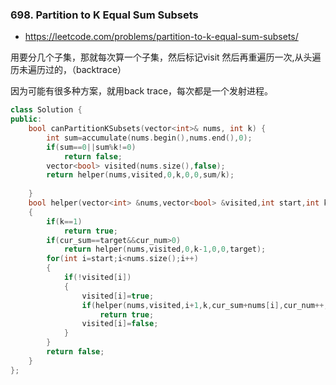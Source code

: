 ### 698. Partition to K Equal Sum Subsets
-   https://leetcode.com/problems/partition-to-k-equal-sum-subsets/

用要分几个子集，那就每次算一个子集，然后标记visit 然后再重遍历一次,从头遍历未遍历过的，（backtrace）

因为可能有很多种方案，就用back trace，每次都是一个发射进程。

```c++
class Solution {
public:
    bool canPartitionKSubsets(vector<int>& nums, int k) {
        int sum=accumulate(nums.begin(),nums.end(),0);
        if(sum==0||sum%k!=0)
            return false;
        vector<bool> visited(nums.size(),false);
        return helper(nums,visited,0,k,0,0,sum/k);
        
    }
    bool helper(vector<int> &nums,vector<bool> &visited,int start,int k,int cur_sum,int cur_num,int target)
    {
        if(k==1)
            return true;
        if(cur_sum==target&&cur_num>0)
            return helper(nums,visited,0,k-1,0,0,target);
        for(int i=start;i<nums.size();i++)
        {
            if(!visited[i])
            {
                visited[i]=true;
                if(helper(nums,visited,i+1,k,cur_sum+nums[i],cur_num++,target))
                    return true;
                visited[i]=false;
            }
        }
        return false;
    }
};
```

